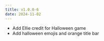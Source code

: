 ```yaml
---
title: v1.0.0-6
date: 2024-11-02
---
```


- Add Ellie credit for Halloween game
- Add halloween emojis and orange title bar
